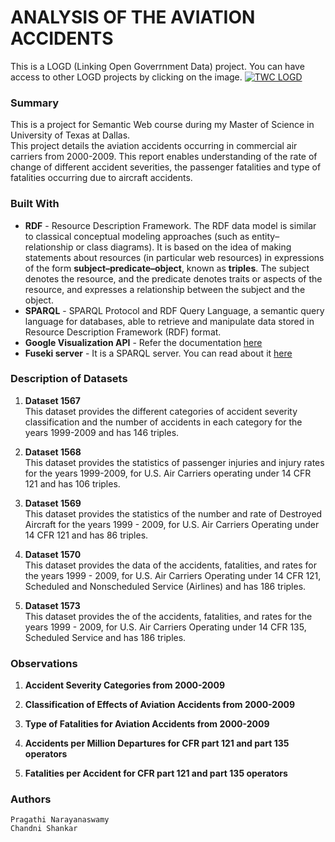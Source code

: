 # ANALYSIS OF THE AVIATION ACCIDENTS

This is a LOGD (Linking Open Goverrnment Data) project. You can have access to other LOGD projects by clicking on the image. <a rel="source" href="https://logd.tw.rpi.edu/">
<img alt="TWC LOGD" style="border-width:0" src="https://logd.tw.rpi.edu/images/logo-twc-logd-rect.png" /> </a>
</br>

### Summary
   This is a project for Semantic Web course during my Master of Science in University of Texas at Dallas.</br>
   This project details the aviation accidents occurring in commercial air carriers from 2000-2009.
   This report enables understanding of the rate of change of different accident severities, the passenger fatalities and type of 
   fatalities occurring due to aircraft accidents. 
</br>

### Built With
- **RDF** - Resource Description Framework. The RDF data model is similar to classical conceptual modeling approaches (such as entity–relationship or class diagrams).
It is based on the idea of making statements about resources (in particular web resources) in expressions of the form **subject–predicate–object**, known as **triples**. The subject denotes the resource, and the predicate denotes traits or aspects of the resource, and expresses a relationship between the subject and the object.
- **SPARQL** - SPARQL Protocol and RDF Query Language, a semantic query language for databases, able to retrieve and manipulate data stored in Resource Description Framework (RDF) format.
- **Google Visualization API** - Refer the documentation [here](https://developers.google.com/chart/interactive/docs/reference)
- **Fuseki server** - It is a SPARQL server. You can read about it [here](https://jena.apache.org/documentation/fuseki2/index.html)

### Description of Datasets
1. **Dataset 1567**</br>
   This dataset provides the different categories of accident severity classification and the number of accidents in each category for 
   the years 1999-2009 and has 146 triples.

2. **Dataset 1568**</br>
   This dataset provides the statistics of passenger injuries and injury rates for the years 1999-2009, for U.S. Air Carriers operating
   under 14 CFR 121 and has 106 triples.
   
3. **Dataset 1569**</br>
   This dataset provides the statistics of the number and rate of Destroyed Aircraft for the years 1999 - 2009, for U.S. Air Carriers
   Operating under 14 CFR 121 and has 86 triples.

4. **Dataset 1570**</br>
   This dataset provides the data of the accidents, fatalities, and rates for the years 1999 - 2009, for U.S. Air Carriers Operating        under 14 CFR 121, Scheduled and Nonscheduled Service (Airlines) and has 186 triples.

5. **Dataset 1573**</br>
   This dataset provides the of the accidents, fatalities, and rates for the years 1999 - 2009, for U.S. Air Carriers Operating under 
   14 CFR 135, Scheduled Service and has 186 triples.

### Observations
1. **Accident Severity Categories from 2000-2009**

2. **Classification of Effects of Aviation Accidents from 2000-2009**

3. **Type of Fatalities for Aviation Accidents from 2000-2009**

4. **Accidents per Million Departures for CFR part 121 and part 135 operators**

5. **Fatalities per Accident for CFR part 121 and part 135 operators**

### Authors
    Pragathi Narayanaswamy
    Chandni Shankar
